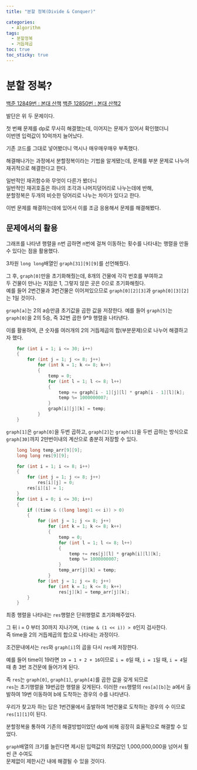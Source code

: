 ```yaml
---
title: "분할 정복(Divide & Conquer)"

categories:
  - Algorithm
tags:
  - 분할정복
  - 거듭제곱
toc: true
toc_sticky: true
---
```


# 분할 정복?

[백준 12849번 : 본대 산책](https://www.acmicpc.net/problem/12849)
[백준 12850번 : 본대 산책2](https://www.acmicpc.net/problem/12850)

발단은 위 두 문제이다.

첫 번째 문제를 dp로 무사히 해결했는데, 이어지는 문제가 있어서 확인했더니  
이번엔 입력값이 10억까지 늘어났다.

기존 코드를 그대로 넣어봤더니 역시나 매우매우매우 부족했다.

해결해나가는 과정에서 분할정복이라는 기법을 알게됐는데, 문제를 부분 문제로 나누어 재귀적으로 해결한다고 한다.

일반적인 재귀함수와 무엇이 다른가 봤더니  
일반적인 재귀호출은 하나의 조각과 나머지덩어리로 나누는데에 반해,  
분할정복은 두개의 비슷한 덩어리로 나누는 차이가 있다고 한다.

이번 문제를 해결하는데에 있어서 이를 조금 응용해서 문제를 해결해봤다.

## 문제에서의 활용

그래프를 나타낸 행렬을 n번 곱하면 n번에 걸쳐 이동하는 횟수를 나타내는 행렬을 만들 수 있다는 점을 활용했다.

3차원 `long long`배열인 `graph[31][9][9]`를 선언해줬다.

그 후, `graph[0]`만을 초기화해줬는데, 8개의 건물에 각각 번호를 부여하고  
두 건물이 만나는 지점은 1, 그렇지 않은 곳은 0으로 초기화해줬다.  
예를 들어 2번건물과 3번건물은 이어져있으므로 `graph[0][2][3]`과 `graph[0][3][2]`는 1일 것이다.

`graph[a]`는 2의 a승만큼 초기값을 곱한 값을 저장한다.
예를 들어 `graph[5]`는 `graph[0]`을 2의 5승, 즉 32번 곱한 9\*9 행렬을 나타낸다.

이를 활용하여, 큰 숫자를 여러개의 2의 거듭제곱의 합(부분문제)으로 나누어 해결하고자 했다.

```cpp
    for (int i = 1; i <= 30; i++)
    {
        for (int j = 1; j <= 8; j++)
            for (int k = 1; k <= 8; k++)
            {
                temp = 0;
                for (int l = 1; l <= 8; l++)
                {
                    temp += graph[i - 1][j][l] * graph[i - 1][l][k];
                    temp %= 1000000007;
                }
                graph[i][j][k] = temp;
            }
    }
```

`graph[1]`은 `graph[0]`을 두번 곱하고, `graph[2]`는 `graph[1]`을 두번 곱하는 방식으로  
`graph[30]`까지 2만번이내의 계산으로 충분히 저장할 수 있다.

```cpp
    long long temp_arr[9][9];
    long long res[9][9];

    for (int i = 1; i <= 8; i++)
    {
        for (int j = 1; j <= 8; j++)
            res[i][j] = 0;
        res[i][i] = 1;
    }
    for (int i = 0; i <= 30; i++)
    {
        if ((time & ((long long)1 << i)) > 0)
        {
            for (int j = 1; j <= 8; j++)
                for (int k = 1; k <= 8; k++)
                {
                    temp = 0;
                    for (int l = 1; l <= 8; l++)
                    {
                        temp += res[j][l] * graph[i][l][k];
                        temp %= 1000000007;
                    }
                    temp_arr[j][k] = temp;
                }
            for (int j = 1; j <= 8; j++)
                for (int k = 1; k <= 8; k++)
                    res[j][k] = temp_arr[j][k];
        }
    }
```

최종 행렬을 나타내는 `res`행렬은 단위행렬로 초기화해주었다.

그 뒤 i = 0 부터 30까지 지나가며, `(time & (1 << i)) > 0`인지 검사한다.  
즉 time을 2의 거듭제곱의 합으로 나타내는 과정이다.

조건문내에서는 `res`와 `graph[i]`의 곱을 다시 `res`에 저장한다.

예를 들어 time이 19라면 `19 = 1 + 2 + 16`이므로
`i = 0`일 때, `i = 1`일 때, `i = 4`일 때 총 3번 조건문에 들어가게 된다.

즉 `res`는 `graph[0]`, `graph[1]`, `graph[4]`를 곱한 값을 갖게 되므로  
`res`는 초기행렬을 19번곱한 행렬을 갖게된다.
이러한 `res`행렬의 `res[a][b]`는 a에서 출발하여 19번 이동하여 b에 도착하는 경우의 수를 나타낸다.

우리가 찾고자 하는 답은 1번건물에서 출발하여 1번건물로 도착하는 경우의 수 이므로  
`res[1][1]`이 된다.

분할정복을 통하여 기존의 해결방법이었던 dp에 비해 굉장히 효율적으로 해결할 수 있었다.

`graph`배열의 크기를 늘린다면 제시된 입력값의 최댓값인 1,000,000,000을 넘어서 훨씬 큰 수여도  
문제없이 제한시간 내에 해결될 수 있을 것이다.
